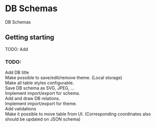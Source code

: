 # DB Schemas
DB Schemas

## Getting starting
TODO: Add

### TODO:   
Add DB title   
Make possible to save/edit/remove theme. (Local storage)   
Make all table styles configurable.   
Save DB schema as SVG, JPEG, ...   
Implement import/export for schema.  
Add and draw DB relations.   
Implement import/export for theme.   
Add validations   
Make it possible to move table from UI. (Corresponding coordinates also should be updated on JSON schema)    
